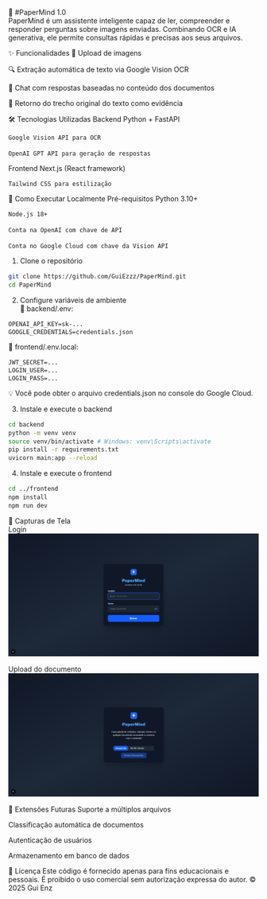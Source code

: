 🧠 #PaperMind 1.0  
PaperMind é um assistente inteligente capaz de ler, compreender e responder perguntas sobre imagens enviadas. Combinando OCR e IA generativa, ele permite consultas rápidas e precisas aos seus arquivos.

✨ Funcionalidades
📄 Upload de imagens

🔍 Extração automática de texto via Google Vision OCR

💬 Chat com respostas baseadas no conteúdo dos documentos

🎯 Retorno do trecho original do texto como evidência

🛠️ Tecnologias Utilizadas
Backend
    Python + FastAPI

    Google Vision API para OCR

    OpenAI GPT API para geração de respostas

Frontend
    Next.js (React framework)

    Tailwind CSS para estilização

🚀 Como Executar Localmente
Pré-requisitos
    Python 3.10+

    Node.js 18+

    Conta na OpenAI com chave de API

    Conta no Google Cloud com chave da Vision API

1. Clone o repositório
```bash
git clone https://github.com/GuiEzzz/PaperMind.git
cd PaperMind
```

2. Configure variáveis de ambiente  
📁 backend/.env:

```env
OPENAI_API_KEY=sk-...
GOOGLE_CREDENTIALS=credentials.json
```

📁 frontend/.env.local:

```env
JWT_SECRET=...
LOGIN_USER=...
LOGIN_PASS=...
```

💡 Você pode obter o arquivo credentials.json no console do Google Cloud.

3. Instale e execute o backend
```bash
cd backend
python -m venv venv
source venv/bin/activate # Windows: venv\Scripts\activate
pip install -r requirements.txt
uvicorn main:app --reload
```

4. Instale e execute o frontend
```bash
cd ../frontend
npm install
npm run dev
```


📸 Capturas de Tela  
Login 
![Tela de login](assets/login.png "Tela de login")

Upload do documento 
![Tela de upload](assets/doc.png "Tela para upload de arquivos")


🧩 Extensões Futuras
Suporte a múltiplos arquivos

Classificação automática de documentos

Autenticação de usuários

Armazenamento em banco de dados

📄 Licença
Este código é fornecido apenas para fins educacionais e pessoais.
É proibido o uso comercial sem autorização expressa do autor.
© 2025 Gui Enz
